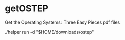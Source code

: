 # getOSTEP
Get the Operating Systems: Three Easy Pieces pdf files

./helper run -d "$HOME/downloads/ostep"

